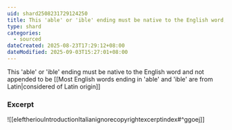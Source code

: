 ```yaml
---
uid: shard2508231729124250
title: This 'able' or 'ible' ending must be native to the English word, and not appended, to be considered of Latin origin
type: shard
categories:
  - sourced
dateCreated: 2025-08-23T17:29:12+08:00
dateModified: 2025-09-03T15:27:01+08:00
---
```

This 'able' or 'ible' ending must be native to the English word and not appended to be [[Most English words ending in 'able' and 'ible' are from Latin|considered of Latin origin]]

### Excerpt
![[eleftheriouIntroductionItalianignorecopyrightexcerptindex#^ggoej]] 
